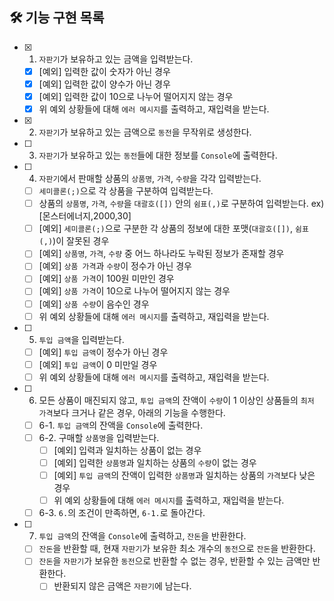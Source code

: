 ## 🛠 기능 구현 목록

- [x] 1. `자판기`가 보유하고 있는 금액을 입력받는다.
    - [x] [예외] 입력한 값이 숫자가 아닌 경우
    - [x] [예외] 입력한 값이 양수가 아닌 경우
    - [x] [예외] 입력한 값이 10으로 나누어 떨어지지 않는 경우
    - [x] 위 예외 상황들에 대해 `에러 메시지`를 출력하고, 재입력을 받는다.
- [x] 2. `자판기`가 보유하고 있는 금액으로 `동전`을 무작위로 생성한다.
- [ ] 3. `자판기`가 보유하고 있는 `동전`들에 대한 정보를 `Console`에 출력한다.
- [ ] 4. `자판기`에서 판매할 상품의 `상품명`, `가격`, `수량`을 각각 입력받는다.
    - [ ] `세미콜론(;)`으로 각 상품을 구분하여 입력받는다.
    - [ ] 상품의 `상품명`, `가격`, `수량`을 `대괄호([])` 안의 `쉼표(,)`로 구분하여 입력받는다. ex) [몬스터에너지,2000,30]
    - [ ] [예외] `세미콜론(;)`으로 구분한 각 상품의 정보에 대한 포맷(`대괄호([])`, `쉼표(,)`)이 잘못된 경우
    - [ ] [예외] `상품명`, `가격`, `수량` 중 어느 하나라도 누락된 정보가 존재할 경우
    - [ ] [예외] `상품 가격`과 `수량`이 정수가 아닌 경우
    - [ ] [예외] `상품 가격`이 100원 미만인 경우
    - [ ] [예외] `상품 가격`이 10으로 나누어 떨어지지 않는 경우
    - [ ] [예외] `상품 수량`이 음수인 경우
    - [ ] 위 예외 상황들에 대해 `에러 메시지`를 출력하고, 재입력을 받는다.
- [ ] 5. `투입 금액`을 입력받는다.
    - [ ] [예외] `투입 금액`이 정수가 아닌 경우
    - [ ] [예외] `투입 금액`이 0 미만일 경우
    - [ ] 위 예외 상황들에 대해 `에러 메시지`를 출력하고, 재입력을 받는다.
- [ ] 6. 모든 상품이 매진되지 않고, `투입 금액`의 잔액이 `수량`이 1 이상인 상품들의 `최저 가격`보다 크거나 같은 경우, 아래의 기능을 수행한다.
    - [ ] 6-1. `투입 금액`의 잔액을 `Console`에 출력한다.
    - [ ] 6-2. 구매할 `상품명`을 입력받는다.
        - [ ] [예외] 입력과 일치하는 상품이 없는 경우
        - [ ] [예외] 입력한 `상품명`과 일치하는 상품의 `수량`이 없는 경우
        - [ ] [예외] `투입 금액`의 잔액이 입력한 `상품명`과 일치하는 상품의 `가격`보다 낮은 경우
        - [ ] 위 예외 상황들에 대해 `에러 메시지`를 출력하고, 재입력을 받는다.
    - [ ] 6-3. `6.`의 조건이 만족하면, `6-1.`로 돌아간다.
- [ ] 7. `투입 금액`의 잔액을 `Console`에 출력하고, `잔돈`을 반환한다.
    - [ ] `잔돈`을 반환할 때, 현재 `자판기`가 보유한 최소 개수의 `동전`으로 `잔돈`을 반환한다.
    - [ ] `잔돈`을 `자판기`가 보유한 `동전`으로 반환할 수 없는 경우, 반환할 수 있는 금액만 반환한다.
        - [ ] 반환되지 않은 금액은 `자판기`에 남는다.
